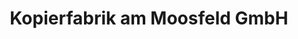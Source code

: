 ---
title: "Kopierfabrik am Moosfeld GmbH"
url: /muenchen/kopierfabrik-am-moosfeld-gmbh/
shop: Kopieren
---